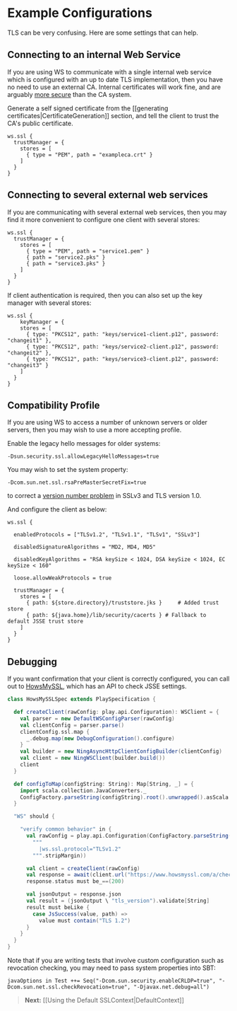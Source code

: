 # Example Configurations

TLS can be very confusing.  Here are some settings that can help.

## Connecting to an internal Web Service

If you are using WS to communicate with a single internal web service which is configured with an up to date TLS implementation, then you have no need to use an external CA.  Internal certificates will work fine, and are arguably [more secure](http://www.thoughtcrime.org/blog/authenticity-is-broken-in-ssl-but-your-app-ha/) than the CA system.

Generate a self signed certificate from the [[generating certificates|CertificateGeneration]] section, and tell the client to trust the CA's public certificate.

```
ws.ssl {
  trustManager = {
    stores = [
      { type = "PEM", path = "exampleca.crt" }
    ]
  }
}
```

## Connecting to several external web services

If you are communicating with several external web services, then you may find it more convenient to configure one client with several stores:

```
ws.ssl {
  trustManager = {
    stores = [
      { type = "PEM", path = "service1.pem" }
      { path = "service2.pks" }
      { path = "service3.pks" }
    ]
  }
}
```

If client authentication is required, then you can also set up the key manager with several stores:

```
ws.ssl {
    keyManager = {
    stores = [
      { type: "PKCS12", path: "keys/service1-client.p12", password: "changeit1" },
      { type: "PKCS12", path: "keys/service2-client.p12", password: "changeit2" },
      { type: "PKCS12", path: "keys/service3-client.p12", password: "changeit3" }
    ]
  }
}
```

## Compatibility Profile

If you are using WS to access a number of unknown servers or older servers, then you may wish to use a more accepting profile.

Enable the legacy hello messages for older systems:

```
-Dsun.security.ssl.allowLegacyHelloMessages=true
```

You may wish to set the system property:

```
-Dcom.sun.net.ssl.rsaPreMasterSecretFix=true
```
 
to correct a [version number problem](http://docs.oracle.com/javase/7/docs/technotes/guides/security/SunProviders.html) in SSLv3 and TLS version 1.0.      

And configure the client as below:

```
ws.ssl {

  enabledProtocols = ["TLSv1.2", "TLSv1.1", "TLSv1", "SSLv3"] 

  disabledSignatureAlgorithms = "MD2, MD4, MD5"

  disabledKeyAlgorithms = "RSA keySize < 1024, DSA keySize < 1024, EC keySize < 160"

  loose.allowWeakProtocols = true

  trustManager = {
    stores = [
      { path: ${store.directory}/truststore.jks }     # Added trust store
      { path: ${java.home}/lib/security/cacerts } # Fallback to default JSSE trust store
    ]
  }
}
```

## Debugging

If you want confirmation that your client is correctly configured, you can call out to [HowsMySSL](https://www.howsmyssl.com/s/api.html), which has an API to check JSSE settings.

```scala
class HowsMySSLSpec extends PlaySpecification {

  def createClient(rawConfig: play.api.Configuration): WSClient = {
    val parser = new DefaultWSConfigParser(rawConfig)
    val clientConfig = parser.parse()
    clientConfig.ssl.map {
      _.debug.map(new DebugConfiguration().configure)
    }
    val builder = new NingAsyncHttpClientConfigBuilder(clientConfig)
    val client = new NingWSClient(builder.build())
    client
  }

  def configToMap(configString: String): Map[String, _] = {
    import scala.collection.JavaConverters._
    ConfigFactory.parseString(configString).root().unwrapped().asScala.toMap
  }

  "WS" should {

    "verify common behavior" in {
      val rawConfig = play.api.Configuration(ConfigFactory.parseString(
        """
          |ws.ssl.protocol="TLSv1.2"
        """.stripMargin))

      val client = createClient(rawConfig)
      val response = await(client.url("https://www.howsmyssl.com/a/check").get())(5.seconds)
      response.status must be_==(200)

      val jsonOutput = response.json
      val result = (jsonOutput \ "tls_version").validate[String]
      result must beLike {
        case JsSuccess(value, path) =>
          value must contain("TLS 1.2")
      }
    }
  }
}
```


Note that if you are writing tests that involve custom configuration such as revocation checking, you may need to pass system properties into SBT:

```
javaOptions in Test ++= Seq("-Dcom.sun.security.enableCRLDP=true", "-Dcom.sun.net.ssl.checkRevocation=true", "-Djavax.net.debug=all")
```

> **Next:** [[Using the Default SSLContext|DefaultContext]]
